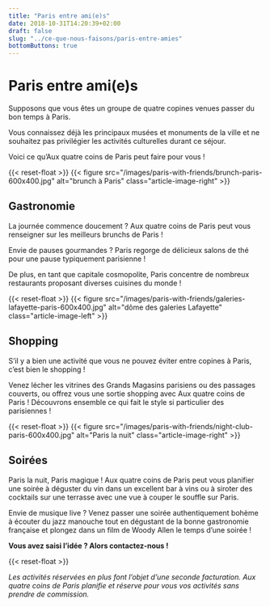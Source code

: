 ```yaml
---
title: "Paris entre ami(e)s"
date: 2018-10-31T14:20:39+02:00
draft: false
slug: "../ce-que-nous-faisons/paris-entre-amies"
bottomButtons: true
---
```


# Paris entre ami(e)s

Supposons que vous êtes un groupe de quatre copines venues passer du bon temps à Paris.

Vous connaissez déjà les principaux musées et monuments de la ville et ne souhaitez pas privilégier les activités culturelles durant ce séjour.

Voici ce qu’Aux quatre coins de Paris peut faire pour vous !

{{< reset-float >}}
{{< figure src="/images/paris-with-friends/brunch-paris-600x400.jpg"
alt="brunch à Paris" class="article-image-right" >}}

## Gastronomie

La journée commence doucement ? Aux quatre coins de Paris peut vous renseigner sur les meilleurs brunchs de Paris !

Envie de pauses gourmandes ? Paris regorge de délicieux salons de thé pour une pause typiquement parisienne !

De plus, en tant que capitale cosmopolite, Paris concentre de nombreux restaurants proposant diverses cuisines du monde !

{{< reset-float >}}
{{< figure src="/images/paris-with-friends/galeries-lafayette-paris-600x400.jpg"
alt="dôme des galeries Lafayette" class="article-image-left" >}}

## Shopping

S’il y a bien une activité que vous ne pouvez éviter entre copines à Paris, c’est bien le shopping !

Venez lécher les vitrines des Grands Magasins parisiens ou des passages couverts, ou offrez vous une sortie shopping avec Aux quatre coins de Paris ! Découvrons ensemble ce qui fait le style si particulier des parisiennes !

{{< reset-float >}}
{{< figure src="/images/paris-with-friends/night-club-paris-600x400.jpg"
alt="Paris la nuit" class="article-image-right" >}}

## Soirées

Paris la nuit, Paris magique ! Aux quatre coins de Paris peut vous planifier une soirée à déguster du vin dans un excellent bar à vins ou à siroter des cocktails sur une terrasse avec une vue à couper le souffle sur Paris.

Envie de musique live ? Venez passer une soirée authentiquement bohème à écouter du jazz manouche tout en dégustant de la bonne gastronomie française et plongez dans un film de Woody Allen le temps d’une soirée !


**Vous avez saisi l’idée ? Alors contactez-nous !**


{{< reset-float >}}

*Les activités réservées en plus font l’objet d’une seconde facturation. Aux quatre coins de Paris planifie et réserve pour vous vos activités sans prendre de commission.*
